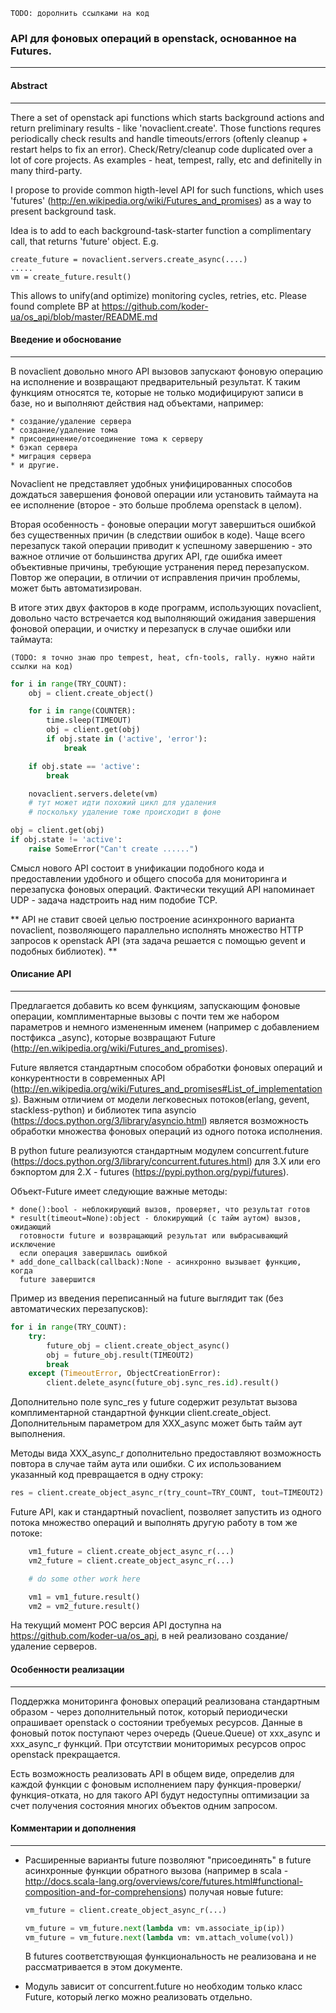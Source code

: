 ``TODO: доролнить ссылками на код``

### API для фоновых операций в openstack, основанное на Futures.
-----------------------------------------------------------------

#### Abstract
-------------

There a set of openstack api functions which starts background actions
and return preliminary results - like 'novaclient.create'. Those functions 
requres periodically check results and handle timeouts/errors 
(oftenly cleanup + restart helps to fix an error). 
Check/Retry/cleanup code duplicated over a lot of core projects.
As examples - heat, tempest, rally, etc and definitelly in many third-party.

I propose to provide common higth-level API for such functions, which uses
'futures' (http://en.wikipedia.org/wiki/Futures_and_promises) as a way to 
present background task. 

Idea is to add to each background-task-starter function a complimentary call, 
that returns 'future' object. E.g.

    create_future = novaclient.servers.create_async(....)
    .....
    vm = create_future.result()

This allows to unify(and optimize) monitoring cycles, retries, etc.
Please found complete BP at 
https://github.com/koder-ua/os_api/blob/master/README.md

#### Введение и обоснование
-------------------------

В novaclient довольно много API вызовов запускают фоновую операцию
на исполнение и возвращают предварительный результат. К таким
функциям относятся те, которые не только модифицируют записи в базе,
но и выполняют действия над объектами, например:

    * создание/удаление сервера
    * создание/удаление тома
    * присоединение/отсоединение тома к серверу
    * бэкап сервера
    * миграция сервера
    * и другие. 

Novaclient не представляет удобных унифицированных способов дождаться 
завершения фоновой операции или установить таймаута на ее 
исполнение (второе - это больше проблема openstack в целом).

Вторая особенность - фоновые операции могут завершиться ошибкой без 
существенных причин (в следствии ошибок в коде). Чаще всего перезапуск 
такой операции приводит к успешному завершению - это важное отличие от 
большинства других API, где ошибка имеет объективные причины, требующие 
устранения перед перезапуском. Повтор же операции, в отличии от исправления 
причин проблемы, может быть автоматизирован.

В итоге этих двух факторов в коде программ, использующих novaclient,
довольно часто встречается код выполняющий ожидания завершения
фоновой операции, и очистку и перезапуск в случае ошибки или таймаута:

``(TODO: я точно знаю про tempest, heat, cfn-tools, rally. нужно найти ссылки на код)``

```python
for i in range(TRY_COUNT):
    obj = client.create_object()

    for i in range(COUNTER):
        time.sleep(TIMEOUT)
        obj = client.get(obj)
        if obj.state in ('active', 'error'):
            break

    if obj.state == 'active':
        break

    novaclient.servers.delete(vm)
    # тут может идти похожий цикл для удаления
    # поскольку удаление тоже происходит в фоне

obj = client.get(obj)
if obj.state != 'active':
    raise SomeError("Can't create ......")

```

Смысл нового API состоит в унификации подобного кода и предоставлении
удобного и общего способа для мониторинга и перезапуска фоновых операций.
Фактически текущий API напоминает UDP - задача надстроить над ним подобие
TCP.

** API не ставит своей целью построение асинхронного варианта novaclient,
позволяющего параллельно исполнять множество HTTP запросов к openstack API
(эта задача решается с помощью gevent и подобных библиотек). **

#### Описание API
-----------------

Предлагается добавить ко всем функциям, запускающим фоновые операции,
комплиментарные вызовы с почти тем же набором параметров и немного
измененным именем (например с добавлением постфикса _async), которые
возвращают Future (http://en.wikipedia.org/wiki/Futures_and_promises).

Future является стандартным способом обработки фоновых операций и
конкурентности в современных API
(http://en.wikipedia.org/wiki/Futures_and_promises#List_of_implementations).
Важным отличием от модели легковесных потоков(erlang, gevent,
stackless-python) и библиотек типа asyncio
(https://docs.python.org/3/library/asyncio.html)
является возможность обработки множества фоновых операций из одного потока
исполнения.

В python future реализуются стандартным модулем concurrent.future
(https://docs.python.org/3/library/concurrent.futures.html) для 3.X
или его бэкпортом для 2.X - futures (https://pypi.python.org/pypi/futures).

Объект-Future имеет следующие важные методы:

    * done():bool - неблокирующий вызов, проверяет, что результат готов
    * result(timeout=None):object - блокирующий (с тайм аутом) вызов, ожидающий
      готовности future и возвращающий результат или выбрасывающий исключение
      если операция завершилась ошибкой
    * add_done_callback(callback):None - асинхронно вызывает функцию, когда
      future завершится

Пример из введения переписанный на future выглядит так (без автоматических
перезапусков):

```python
for i in range(TRY_COUNT):
    try:
        future_obj = client.create_object_async()
        obj = future_obj.result(TIMEOUT2)
        break
    except (TimeoutError, ObjectCreationError):
        client.delete_async(future_obj.sync_res.id).result()
```

Дополнительно поле sync_res у future содержит результат вызова комплиментарной
стандартной функции client.create_object. Дополнительным параметром для
XXX_async может быть тайм аут выполнения.

Методы вида XXX_async_r дополнительно предоставляют возможность повтора
в случае тайм аута или ошибки. С их использованием указанный код
превращается в одну строку:

```python
res = client.create_object_async_r(try_count=TRY_COUNT, tout=TIMEOUT2).result()
```

Future API, как и стандартный novaclient, позволяет запустить из одного потока
множество операций и выполнять другую работу в том же потоке:

```python
    vm1_future = client.create_object_async_r(...)
    vm2_future = client.create_object_async_r(...)

    # do some other work here

    vm1 = vm1_future.result()
    vm2 = vm2_future.result()
```

На текущий момент POC версия API доступна на https://github.com/koder-ua/os_api,
в ней реализовано создание/удаление серверов.

#### Особенности реализации
---------------------------

Поддержка мониторинга фоновых операций реализована стандартным образом -
через дополнительный поток, который периодически опрашивает openstack о
состоянии требуемых ресурсов. Данные в фоновый поток поступают через очередь
(Queue.Queue) от xxx_async и xxx_async_r функций. При отсутствии мониторимых
ресурсов опрос openstack прекращается.

Есть возможность реализовать API в общем виде, определив для каждой функции
с фоновым исполнением пару функция-проверки/функция-отката, но для такого API
будут недоступны оптимизации за счет получения состояния многих объектов
одним запросом.

#### Комментарии и дополнения
-----------------------------

  * Расширенные варианты future позволяют "присоединять" в future асинхронные
    функции обратного вызова
    (например в scala -
    http://docs.scala-lang.org/overviews/core/futures.html#functional-composition-and-for-comprehensions)
    получая новые future:

    ```python
    vm_future = client.create_object_async_r(...)

    vm_future = vm_future.next(lambda vm: vm.associate_ip(ip))
    vm_future = vm_future.next(lambda vm: vm.attach_volume(vol))

    ```
    В futures соответствующая функциональность не реализована и не
    рассматривается в этом документе.

  * Модуль зависит от concurrent.future но необходим только 
    класс Future, который легко можно реализовать отдельно.
 
